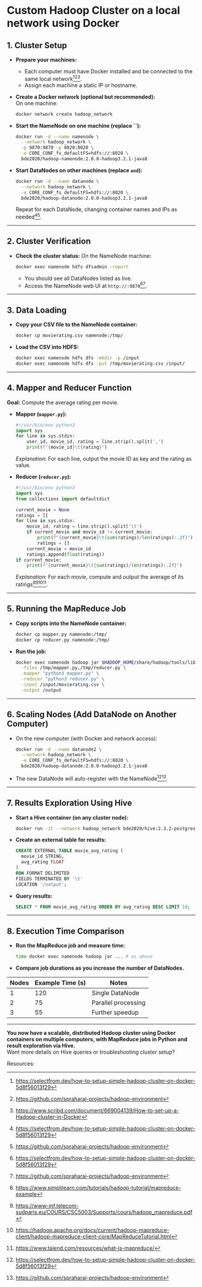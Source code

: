# Custom Hadoop Cluster on a local network using Docker

## **1. Cluster Setup**

- **Prepare your machines:**  
  - Each computer must have Docker installed and be connected to the same local network[^3][^4][^5].
  - Assign each machine a static IP or hostname.

- **Create a Docker network (optional but recommended):**  
  On one machine:
  ```bash
  docker network create hadoop_network
  ```

- **Start the NameNode on one machine (replace ``):**
  ```bash
  docker run -d --name namenode \
    --network hadoop_network \
    -p 9870:9870 -p 8020:8020 \
    -e CORE_CONF_fs_defaultFS=hdfs://:8020 \
    bde2020/hadoop-namenode:2.0.0-hadoop3.2.1-java8
  ```

- **Start DataNodes on other machines (replace `` and ``):**
  ```bash
  docker run -d --name datanode \
    --network hadoop_network \
    -e CORE_CONF_fs_defaultFS=hdfs://:8020 \
    bde2020/hadoop-datanode:2.0.0-hadoop3.2.1-java8
  ```
  Repeat for each DataNode, changing container names and IPs as needed[^3][^4].

---

## **2. Cluster Verification**

- **Check the cluster status:**
  On the NameNode machine:
  ```bash
  docker exec namenode hdfs dfsadmin -report
  ```
  - You should see all DataNodes listed as live.
  - Access the NameNode web UI at `http://:9870`[^3][^4].

---

## **3. Data Loading**

- **Copy your CSV file to the NameNode container:**
  ```bash
  docker cp movierating.csv namenode:/tmp/
  ```

- **Load the CSV into HDFS:**
  ```bash
  docker exec namenode hdfs dfs -mkdir -p /input
  docker exec namenode hdfs dfs -put /tmp/movierating.csv /input/
  ```

---

## **4. Mapper and Reducer Function**

**Goal:** Compute the average rating per movie.

- **Mapper (`mapper.py`):**
  ```python
  #!/usr/bin/env python3
  import sys
  for line in sys.stdin:
      user_id, movie_id, rating = line.strip().split(',')
      print(f"{movie_id}\t{rating}")
  ```
  *Explanation:* For each line, output the movie ID as key and the rating as value.

- **Reducer (`reducer.py`):**
  ```python
  #!/usr/bin/env python3
  import sys
  from collections import defaultdict

  current_movie = None
  ratings = []
  for line in sys.stdin:
      movie_id, rating = line.strip().split('\t')
      if current_movie and movie_id != current_movie:
          print(f"{current_movie}\t{sum(ratings)/len(ratings):.2f}")
          ratings = []
      current_movie = movie_id
      ratings.append(float(rating))
  if current_movie:
      print(f"{current_movie}\t{sum(ratings)/len(ratings):.2f}")
  ```
  *Explanation:* For each movie, compute and output the average of its ratings[^6][^8][^9][^11].

---

## **5. Running the MapReduce Job**

- **Copy scripts into the NameNode container:**
  ```bash
  docker cp mapper.py namenode:/tmp/
  docker cp reducer.py namenode:/tmp/
  ```

- **Run the job:**
  ```bash
  docker exec namenode hadoop jar $HADOOP_HOME/share/hadoop/tools/lib/hadoop-streaming-*.jar \
    -files /tmp/mapper.py,/tmp/reducer.py \
    -mapper "python3 mapper.py" \
    -reducer "python3 reducer.py" \
    -input /input/movierating.csv \
    -output /output
  ```

---

## **6. Scaling Nodes (Add DataNode on Another Computer)**

- On the new computer (with Docker and network access):
  ```bash
  docker run -d --name datanode2 \
    --network hadoop_network \
    -e CORE_CONF_fs_defaultFS=hdfs://:8020 \
    bde2020/hadoop-datanode:2.0.0-hadoop3.2.1-java8
  ```
- The new DataNode will auto-register with the NameNode[^3][^4].

---

## **7. Results Exploration Using Hive**

- **Start a Hive container (on any cluster node):**
  ```bash
  docker run -it --network hadoop_network bde2020/hive:2.3.2-postgresql-metastore
  ```

- **Create an external table for results:**
  ```sql
  CREATE EXTERNAL TABLE movie_avg_rating (
    movie_id STRING,
    avg_rating FLOAT
  )
  ROW FORMAT DELIMITED
  FIELDS TERMINATED BY '\t'
  LOCATION '/output';
  ```

- **Query results:**
  ```sql
  SELECT * FROM movie_avg_rating ORDER BY avg_rating DESC LIMIT 10;
  ```

---

## **8. Execution Time Comparison**

- **Run the MapReduce job and measure time:**
  ```bash
  time docker exec namenode hadoop jar ... # as above
  ```
- **Compare job durations as you increase the number of DataNodes.**

| Nodes | Example Time (s) | Notes                    |
|-------|------------------|--------------------------|
| 1     | 120              | Single DataNode          |
| 2     | 75               | Parallel processing      |
| 3     | 55               | Further speedup          |

---

**You now have a scalable, distributed Hadoop cluster using Docker containers on multiple computers, with MapReduce jobs in Python and result exploration via Hive.**  
Want more details on Hive queries or troubleshooting cluster setup?

Resources:
[^1]: https://www.youtube.com/watch?v=FvVaQrQC6_w
[^2]: https://www.youtube.com/watch?v=PMQkrk8OEGk
[^3]: https://selectfrom.dev/how-to-setup-simple-hadoop-cluster-on-docker-5d8f56013f29
[^4]: https://github.com/spraharaj-projects/hadoop-environment
[^5]: https://www.scribd.com/document/669004139/How-to-set-up-a-Hadoop-cluster-in-Docker
[^6]: https://www.simplilearn.com/tutorials/hadoop-tutorial/mapreduce-example
[^7]: https://marcel-jan.eu/datablog/2020/10/25/i-built-a-working-hadoop-spark-hive-cluster-on-docker-here-is-how/
[^8]: https://www-inf.telecom-sudparis.eu/COURS/CSC5003/Supports/cours/hadoop_mapreduce.pdf
[^9]: https://hadoop.apache.org/docs/current/hadoop-mapreduce-client/hadoop-mapreduce-client-core/MapReduceTutorial.html
[^10]: https://hadoop.apache.org/docs/r1.2.1/mapred_tutorial.html
[^11]: https://www.talend.com/resources/what-is-mapreduce/
